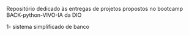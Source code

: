 Repositório dedicado às entregas de projetos
propostos no bootcamp BACK-python-VIVO-IA da DIO

1- sistema simplificado de banco
